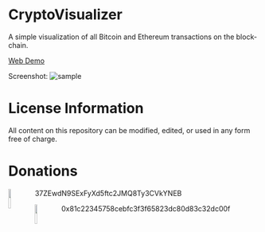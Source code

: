 # CryptoVisualizer
A simple visualization of all Bitcoin and Ethereum transactions on the block-chain.

[Web Demo](https://cryptovisualized.000webhostapp.com)

Screenshot:
![sample](https://i.imgur.com/my7Glcr.png)

# License Information
All content on this repository can be modified, edited, or used in any form free of charge.

# Donations
<img src="http://pngimg.com/uploads/bitcoin/bitcoin_PNG17.png" align="left" height="10%" width="10%" ></img> 37ZEwdN9SExFyXd5ftc2JMQ8Ty3CVkYNEB

<img src="https://i.imgur.com/nD5ZKIK.png" align="left" height="10%" width="10%" ></img> 0x81c22345758cebfc3f3f65823dc80d83c32dc00f
